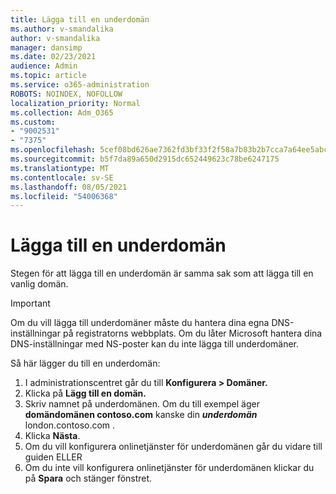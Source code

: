 ```yaml
---
title: Lägga till en underdomän
ms.author: v-smandalika
author: v-smandalika
manager: dansimp
ms.date: 02/23/2021
audience: Admin
ms.topic: article
ms.service: o365-administration
ROBOTS: NOINDEX, NOFOLLOW
localization_priority: Normal
ms.collection: Adm_O365
ms.custom:
- "9002531"
- "7375"
ms.openlocfilehash: 5cef08bd626ae7362fd3bf33f2f58a7b83b2b7cca7a64ee5abc9efaa546acd72
ms.sourcegitcommit: b5f7da89a650d2915dc652449623c78be6247175
ms.translationtype: MT
ms.contentlocale: sv-SE
ms.lasthandoff: 08/05/2021
ms.locfileid: "54006368"
---
```

# <a name="add-a-subdomain"></a>Lägga till en underdomän

Stegen för att lägga till en underdomän är samma sak som att lägga till en vanlig domän. 

> [!IMPORTANT]
> Om du vill lägga till underdomäner måste du hantera dina egna DNS-inställningar på registratorns webbplats. Om du låter Microsoft hantera dina DNS-inställningar med NS-poster kan du inte lägga till underdomäner. 

Så här lägger du till en underdomän:

1. I administrationscentret går du till **Konfigurera > Domäner.**
2. Klicka på **Lägg till en domän.**
3. Skriv namnet på underdomänen. Om du till exempel äger **domändomänen contoso.com** kanske din **_underdomän_** london.contoso.com .
4. Klicka **Nästa**.
5. Om du vill konfigurera onlinetjänster för underdomänen går du vidare till guiden ELLER
6. Om du inte vill konfigurera onlinetjänster för underdomänen klickar du på **Spara** och stänger fönstret.


